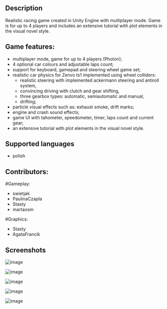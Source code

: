 
## Description

Realistic racing game created in Unity Engine with multiplayer mode. Game is for up to 4 players and includes an extensive tutorial with plot elements in the visual novel style.

## Game features:
- multiplayer mode, game for up to 4 players (Photon);
- 4 optional car colours and adjustable laps count;
- support for keyboard, gamepad and steering wheel game set;
- realistic car physics for Zenvo ts1 implemented using wheel colliders:
    - realistic steering with implemented ackermann steering and antiroll system,
    - convincing driving with clutch and gear shifting,
    - three gearbox types: automatic, semiautomatic and manual,
    - drifting;
- particle visual effects such as: exhaust smoke, drift marks;
- engine and crash sound effects;
- game UI with tahometer, speedometer, timer, laps count and current gear;
- an extensive tutorial with plot elements in the visual novel style.

## Supported languages
- polish

## Contributors: 
#Gameplay:
- swietjak
- PaulinaCzapla
- Stasty
- martaosm

#Graphics:
- Stasty
- AgataFrancik

## Screenshots


![image](https://user-images.githubusercontent.com/56382779/183305289-02f7ac08-8567-4a2f-b000-ecbfae721605.png)

![image](https://user-images.githubusercontent.com/56382779/183305540-9471e9f3-4022-47db-8943-3aa5bf56fe60.png)

![image](https://user-images.githubusercontent.com/56382779/183305575-629559cb-07bf-47e3-bf78-be8bb251578d.png)

![image](https://user-images.githubusercontent.com/56382779/183305383-8370795a-370f-41ab-9fee-33c84572702c.png)

![image](https://user-images.githubusercontent.com/56382779/183305259-51e7250e-6def-4696-b61f-7b166d0d16f8.png)





